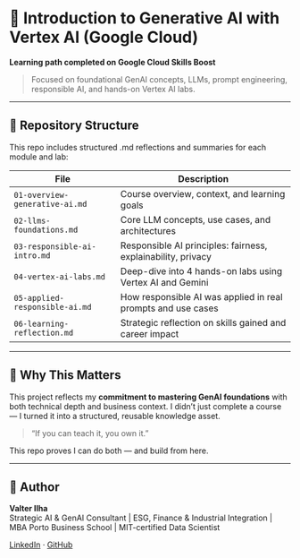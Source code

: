 # 🚀 Introduction to Generative AI with Vertex AI (Google Cloud)

**Learning path completed on Google Cloud Skills Boost**  
> Focused on foundational GenAI concepts, LLMs, prompt engineering, responsible AI, and hands-on Vertex AI labs.

---

## 📂 Repository Structure

This repo includes structured .md reflections and summaries for each module and lab:

| File | Description |
|------|-------------|
| `01-overview-generative-ai.md` | Course overview, context, and learning goals |
| `02-llms-foundations.md` | Core LLM concepts, use cases, and architectures |
| `03-responsible-ai-intro.md` | Responsible AI principles: fairness, explainability, privacy |
| `04-vertex-ai-labs.md` | Deep-dive into 4 hands-on labs using Vertex AI and Gemini |
| `05-applied-responsible-ai.md` | How responsible AI was applied in real prompts and use cases |
| `06-learning-reflection.md` | Strategic reflection on skills gained and career impact |

---

## 🧠 Why This Matters

This project reflects my **commitment to mastering GenAI foundations** with both technical depth and business context. I didn’t just complete a course — I turned it into a structured, reusable knowledge asset.

> “If you can teach it, you own it.”

This repo proves I can do both — and build from here.

---

## 🧭 Author

**Valter Ilha**  
Strategic AI & GenAI Consultant | ESG, Finance & Industrial Integration |  MBA Porto Business School | MIT-certified Data Scientist

[LinkedIn](https://www.linkedin.com/in/valter-ilha) · [GitHub](https://github.com/valter-ilha)
